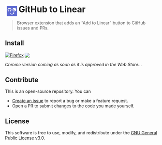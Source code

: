 # <img src="resources/store-icon.svg" alt="" align="left" width="45"> GitHub to Linear

> Browser extension that adds an “Add to Linear” button to GitHub issues and PRs.

## Install

[link-firefox]: https://addons.mozilla.org/firefox/addon/github-to-linear/ 'Version published on Mozilla Add-ons'

[<img src="https://raw.githubusercontent.com/alrra/browser-logos/90fdf03c/src/firefox/firefox.svg" width="48" alt="Firefox" valign="middle">][link-firefox] [<img valign="middle" src="https://img.shields.io/amo/v/github-to-linear.svg?label=%20">][link-firefox]

_Chrome version coming as soon as it is approved in the Web Store…_

## Contribute

This is an open-source repository. You can

- [Create an issue](https://github.com/delucis/github-to-linear/issues/new/choose) to report a bug or make a feature request.
- Open a PR to submit changes to the code you made yourself.

## License

This software is free to use, modify, and redistribute under the [GNU General Public License v3.0](/LICENSE).
